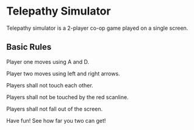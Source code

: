 # Telepathy Simulator

Telepathy simulator is a 2-player co-op game played on a single screen.

## Basic Rules

Player one moves using A and D.

Player two moves using left and right arrows.

Players shall not touch each other.

Players shall not be touched by the red scanline.

Players shall not fall out of the screen.

Have fun! See how far you two can get!